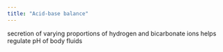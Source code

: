 ```yaml
---
title: "Acid-base balance"
---
```

secretion of varying proportions of hydrogen and bicarbonate ions helps regulate pH of body fluids

